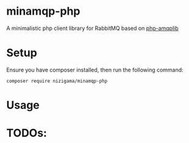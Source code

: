 # minamqp-php
A minimalistic php client library for RabbitMQ based on [php-amqplib](https://github.com/php-amqplib/php-amqplib)


# Setup
Ensure you have composer installed, then run the following command:

``` composer require nizigama/minamqp-php ```

# Usage


# TODOs: